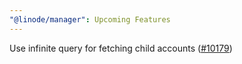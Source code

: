 ```yaml
---
"@linode/manager": Upcoming Features
---
```


Use infinite query for fetching child accounts ([#10179](https://github.com/linode/manager/pull/10179))
